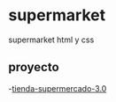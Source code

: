# supermarket

supermarket html y css

## proyecto 

-[tienda-supermercado-3.0](https://luis-arellano-q.github.io/supermarket/desafios)